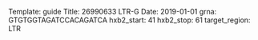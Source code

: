 Template: guide
Title: 26990633 LTR-G
Date: 2019-01-01
grna: GTGTGGTAGATCCACAGATCA
hxb2_start: 41
hxb2_stop: 61
target_region: LTR
